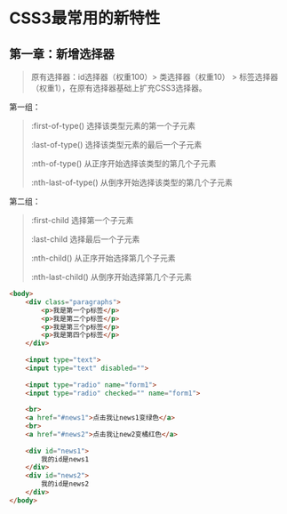 # CSS3最常用的新特性

## 第一章：新增选择器

> 原有选择器：id选择器（权重100）>  类选择器（权重10） > 标签选择器（权重1），在原有选择器基础上扩充CSS3选择器。 

第一组：

> :first-of-type()  选择该类型元素的第一个子元素
>
> :last-of-type() 选择该类型元素的最后一个子元素
>
> :nth-of-type() 从正序开始选择该类型的第几个子元素
>
> :nth-last-of-type()  从倒序开始选择该类型的第几个子元素

第二组：

> :first-child   选择第一个子元素
>
> :last-child    选择最后一个子元素
>
> :nth-child()    从正序开始选择第几个子元素
>
> :nth-last-child()	从倒序开始选择第几个子元素



```html
<body>
    <div class="paragraphs">
        <p>我是第一个p标签</p>
        <p>我是第二个p标签</p>
        <p>我是第三个p标签</p>
        <p>我是第四个p标签</p>
    </div>
   
    <input type="text">
    <input type="text" disabled="">
    
    <input type="radio" name="form1">
    <input type="radio" checked="" name="form1">
    
    <br>
    <a href="#news1">点击我让news1变绿色</a>
    <br>
    <a href="#news2">点击我让new2变橘红色</a>
    
    <div id="news1">
    	我的id是news1
    </div>
    <div id="news2">
    	我的id是news2
    </div>
</body>
```


